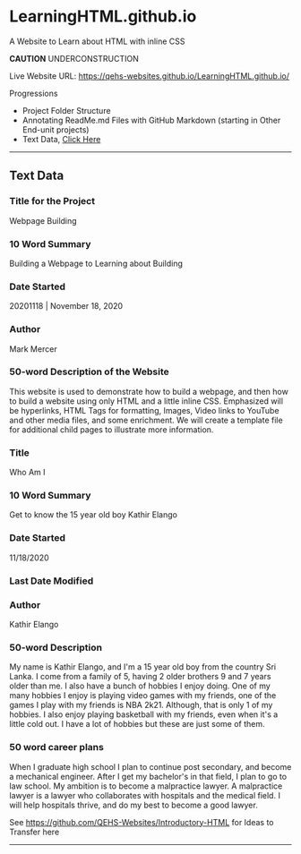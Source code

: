# LearningHTML.github.io
A Website to Learn about HTML with inline CSS

**CAUTION** UNDERCONSTRUCTION

Live Website URL: https://qehs-websites.github.io/LearningHTML.github.io/

Progressions
- Project Folder Structure
- Annotating ReadMe.md Files with GitHub Markdown (starting in Other End-unit projects)
- Text Data, <a href="">Click Here</a>

---
## Text Data

### Title for the Project
Webpage Building

### 10 Word Summary
Building a Webpage to Learning about Building

### Date Started
20201118 | November 18, 2020

### Author
Mark Mercer

### 50-word Description of the Website
This website is used to demonstrate how to build a webpage, and then how to build a website using only HTML and a little inline CSS. Emphasized will be hyperlinks, HTML Tags for formatting, Images, Video links to YouTube and other media files, and some enrichment. We will create a template file for additional child pages to illustrate more information.


### Title

Who Am I


### 10 Word Summary

Get to know the 15 year old boy Kathir Elango

### Date Started

11/18/2020

### Last Date Modified

### Author

Kathir Elango


### 50-word Description

My name is Kathir Elango, and I'm a 15 year old boy from the country Sri Lanka. I come from a family of 5, having 2 older brothers 9 and 7 years older than me. I also have a bunch of hobbies I enjoy doing. One of my many hobbies I enjoy is playing video games with my friends, one of the games I play with my friends is NBA 2k21. Although, that is only 1 of my hobbies. I also enjoy playing basketball with my friends, even when it's a little cold out. I have a lot of hobbies but these are just some of them.

### 50 word career plans

When I graduate high school I plan to continue post secondary, and become a mechanical engineer. After I get my bachelor's in that field, I plan to go to law school. My ambition is to become a malpractice lawyer. A malpractice lawyer is a lawyer who collaborates with hospitals and the medical field. I will help hospitals thrive, and do my best to become a good lawyer.


See https://github.com/QEHS-Websites/Introductory-HTML for Ideas to Transfer here

---
